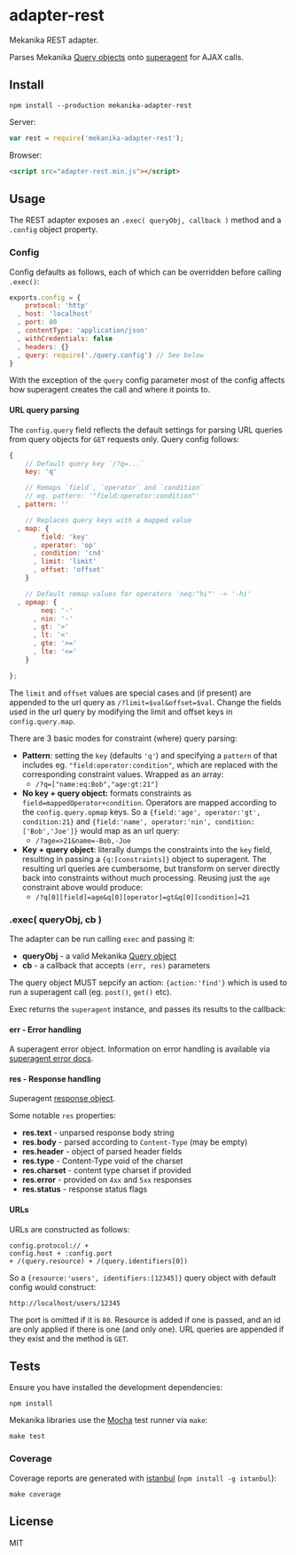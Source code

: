 
# adapter-rest

Mekanika REST adapter.

Parses Mekanika [Query objects](https://github.com/mekanika/query/blob/master/docs/object.reference.md) onto [superagent](https://github.com/visionmedia/superagent) for AJAX calls.


## Install

    npm install --production mekanika-adapter-rest

Server:

```js
var rest = require('mekanika-adapter-rest');
```

Browser:

```html
<script src="adapter-rest.min.js"></script>
```

## Usage

The REST adapter exposes an `.exec( queryObj, callback )` method and a `.config` object property.

### Config

Config defaults as follows, each of which can be overridden before calling `.exec()`:

```js
exports.config = {
    protocol: 'http'
  , host: 'localhost'
  , port: 80
  , contentType: 'application/json'
  , withCredentials: false
  , headers: {}
  , query: require('./query.config') // See below
}
```

With the exception of the `query` config parameter most of the config affects how superagent creates the call and where it points to.

#### URL query parsing

The `config.query` field reflects the default settings for parsing URL queries from query objects for `GET` requests only. Query config follows:

```js
{
    // Default query key `/?q=...`
    key: 'q'

    // Remaps `field`, `operator` and `condition`
    // eg. pattern: '"field:operator:condition"'
  , pattern: ''

    // Replaces query keys with a mapped value
  , map: {
        field: 'key'
      , operator: 'op'
      , condition: 'cnd'
      , limit: 'limit'
      , offset: 'offset'
    }

    // Default remap values for operators 'neq:"hi"' -> '-hi'
  , opmap: {
        neq: '-'
      , nin: '-'
      , gt: '>'
      , lt: '<'
      , gte: '>='
      , lte: '<='
    }

};
```

The `limit` and `offset` values are special cases and (if present) are appended to the url query as `/?limit=$val&offset=$val`. Change the fields used in the url query by modifying the limit and offset keys in `config.query.map`.

There are 3 basic modes for constraint (where) query parsing:

- **Pattern**: setting the `key` (defaults `'q'`) and specifying a `pattern` of that includes eg. `"field:operator:condition"`, which are replaced with the corresponding constraint values. Wrapped as an array:
    - `/?q=["name:eq:Bob","age:gt:21"]`
- **No key + query object:** formats constraints as `field=mappedOperator+condition`. Operators are mapped according to the `config.query.opmap` keys. So a `{field:'age', operator:'gt', condition:21}` and `{field:'name', operator:'nin', condition:['Bob','Joe']}` would map as an url query:
    - `/?age=>21&name=-Bob,-Joe`
- **Key + query object**: literally dumps the constraints into the `key` field, resulting in passing a `{q:[constraints]}` object to superagent. The resulting url queries are cumbersome, but transform on server directly back into constraints without much processing. Reusing just the `age` constraint above would produce:
    - `/?q[0][field]=age&q[0][operator]=gt&q[0][condition]=21`

### .exec( queryObj, cb )

The adapter can be run calling `exec` and passing it:

- **queryObj** - a valid Mekanika [Query object](https://github.com/mekanika/query/blob/master/docs/object.reference.md)
- **cb** - a callback that accepts `(err, res)` parameters

The query object MUST sepcify an action: `{action:'find'}` which is used to run a superagent call (eg. `post()`, `get()` etc).

Exec returns the `superagent` instance, and passes its results to the callback:

#### err - Error handling
A superagent error object. Information on error handling is available via [superagent error docs](http://visionmedia.github.io/superagent/#error-handling).

#### res - Response handling
Superagent
[response object](http://visionmedia.github.io/superagent/#response-properties).

Some notable `res` properties:

- **res.text** - unparsed response body string
- **res.body** - parsed according to `Content-Type` (may be empty)
- **res.header** - object of parsed header fields
- **res.type** - Content-Type void of the charset
- **res.charset** - content type charset if provided
- **res.error** - provided on `4xx` and `5xx` responses
- **res.status** - response status flags

#### URLs

URLs are constructed as follows:

    config.protocol:// +
    config.host + :config.port
    + /(query.resource) + /(query.identifiers[0])

So a `{resource:'users', identifiers:[12345]}` query object with default config would construct:

    http://localhost/users/12345

The port is omitted if it is `80`. Resource is added if one is passed, and an id are only applied if there is one (and only one). URL queries are appended if they exist and the method is `GET`.

## Tests

Ensure you have installed the development dependencies:

    npm install

Mekanika libraries use the [Mocha]() test runner via `make`:

    make test

### Coverage

Coverage reports are generated with [istanbul](https://github.com/gotwarlost/istanbul) (`npm install -g istanbul`):

    make coverage


## License

MIT
